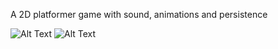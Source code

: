 A 2D platformer game with sound, animations and persistence

![Alt Text](https://media0.giphy.com/media/v1.Y2lkPTc5MGI3NjExYWJrdHpsc3V4emw0bGV5N2czNWJmMzFuaXpiNjRkcG9za2k4ZzBoeCZlcD12MV9pbnRlcm5hbF9naWZfYnlfaWQmY3Q9Zw/zefzBNf6gD7BFalcg0/giphy.gif)
![Alt Text](https://media2.giphy.com/media/v1.Y2lkPTc5MGI3NjExYmN4YzV0cjh6anM4amd6eTBsOXc3OGdwMDh2OWw2OW90OWxuaGF6cyZlcD12MV9pbnRlcm5hbF9naWZfYnlfaWQmY3Q9Zw/ymz7Zx6F4mk2s2Go8q/giphy.gif)
